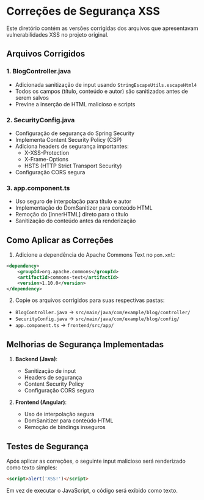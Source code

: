 # Correções de Segurança XSS

Este diretório contém as versões corrigidas dos arquivos que apresentavam vulnerabilidades XSS no projeto original.

## Arquivos Corrigidos

### 1. BlogController.java
- Adicionada sanitização de input usando `StringEscapeUtils.escapeHtml4`
- Todos os campos (título, conteúdo e autor) são sanitizados antes de serem salvos
- Previne a inserção de HTML malicioso e scripts

### 2. SecurityConfig.java
- Configuração de segurança do Spring Security
- Implementa Content Security Policy (CSP)
- Adiciona headers de segurança importantes:
  - X-XSS-Protection
  - X-Frame-Options
  - HSTS (HTTP Strict Transport Security)
- Configuração CORS segura

### 3. app.component.ts
- Uso seguro de interpolação para título e autor
- Implementação do DomSanitizer para conteúdo HTML
- Remoção do [innerHTML] direto para o título
- Sanitização do conteúdo antes da renderização

## Como Aplicar as Correções

1. Adicione a dependência do Apache Commons Text no `pom.xml`:
```xml
<dependency>
    <groupId>org.apache.commons</groupId>
    <artifactId>commons-text</artifactId>
    <version>1.10.0</version>
</dependency>
```

2. Copie os arquivos corrigidos para suas respectivas pastas:
- `BlogController.java` → `src/main/java/com/example/blog/controller/`
- `SecurityConfig.java` → `src/main/java/com/example/blog/config/`
- `app.component.ts` → `frontend/src/app/`

## Melhorias de Segurança Implementadas

1. **Backend (Java)**:
   - Sanitização de input
   - Headers de segurança
   - Content Security Policy
   - Configuração CORS segura

2. **Frontend (Angular)**:
   - Uso de interpolação segura
   - DomSanitizer para conteúdo HTML
   - Remoção de bindings inseguros

## Testes de Segurança

Após aplicar as correções, o seguinte input malicioso será renderizado como texto simples:
```html
<script>alert('XSS!')</script>
```

Em vez de executar o JavaScript, o código será exibido como texto. 